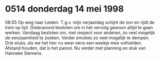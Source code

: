 # 0514 donderdag 14 mei 1998
08:55 	Op weg naar Leiden. T.g.v. mijn verjaardag schijnt de zon en rijdt de trein op tijd. Gisteravond besloten om in het vervolg gewoon altijd te gaan werken. Vandaag besloten om, met respect voor anderen, zo veel mogelijk de eenzaamheid te zoeken. Verder emoties zo veel mogelijk te dempen. Drie stuks, als we het hier nu weer eens een weekje mee volhielden. Afstand houden, dat is het parool. Nu verder met planning en stuk van Hanneke Siemens.